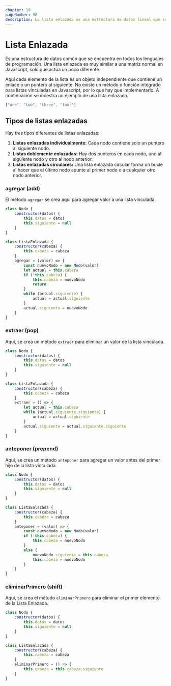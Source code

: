 ```yaml
---
chapter: 19
pageNumber: 98
description: La lista enlazada es una estructura de datos lineal que se utiliza para almacenar una colección de elementos, llamados nodos. Cada nodo en una lista enlazada contiene dos partes - los datos o el valor del elemento que representa y una referencia (puntero) al siguiente nodo de la secuencia. El último nodo de la lista apunta a nulo, lo que indica el final de la lista.
---
```

# Lista Enlazada

Es una estructura de datos común que se encuentra en todos los lenguajes de programación. Una lista enlazada es muy similar a una matriz normal en Javascript, solo que actúa un poco diferente.

Aquí cada elemento de la lista es un objeto independiente que contiene un enlace o un puntero al siguiente. No existe un método o función integrado para listas vinculadas en Javascript, por lo que hay que implementarlo. A continuación se muestra un ejemplo de una lista enlazada.

```javascript
["one", "two", "three", "four"]
```

## **Tipos de listas enlazadas**

Hay tres tipos diferentes de listas enlazadas:

1. **Listas enlazadas individualmente:** Cada nodo contiene solo un puntero al siguiente nodo.
2. **Listas doblemente enlazadas:** Hay dos punteros en cada nodo, uno al siguiente nodo y otro al nodo anterior.
3. **Listas enlazadas circulares:** Una lista enlazada circular forma un bucle al hacer que el último nodo apunte al primer nodo o a cualquier otro nodo anterior.

### agregar (add)

El método `agregar` se crea aquí para agregar valor a una lista vinculada.

```javascript
class Nodo {
    constructor(datos) {
        this.datos = datos
        this.siguiente = null 
    }
}

class ListaEnlazada {
    constructor(cabeza) {
        this.cabeza = cabeza 
    }
    agregar = (valor) => {
        const nuevoNodo = new Nodo(valor) 
        let actual = this.cabeza 
        if (!this.cabeza) {
            this.cabeza = nuevoNodo 
            return 
        }
        while (actual.siguiente) {
            actual = actual.siguiente
        }
        actual.siguiente = nuevoNodo
    }
}
```

### extraer (pop)

Aquí, se crea un método `extraer` para eliminar un valor de la lista vinculada.

```javascript
class Nodo {
    constructor(datos) {
        this.datos = datos
        this.siguiente = null 
    }
}

class ListaEnlazada {
    constructor(cabeza) {
        this.cabeza = cabeza 
    }
    extraer = () => {
        let actual = this.cabeza 
        while (actual.siguiente.siguiente) {
            actual = actual.siguiente 
        }
        actual.siguiente = actual.siguiente.siguiente 
    }
}
```

### anteponer (prepend)

Aquí, se crea un método `anteponer` para agregar un valor antes del primer hijo de la lista vinculada.

```javascript
class Nodo {
    constructor(datos) {
        this.datos = datos
        this.siguiente = null 
    }
}

class ListaEnlazada {
    constructor(cabeza) {
        this.cabeza = cabeza 
    }
    anteponer = (valor) => {
        const nuevoNodo = new Nodo(valor)
        if (!this.cabeza) {
            this.cabeza = nuevoNodo 
        }
        else {
            nuevoNodo.siguiente = this.cabeza 
            this.cabeza = nuevoNodo 
        }
    }
}
```

### eliminarPrimero (shift)

Aquí, se crea el método `eliminarPrimero` para eliminar el primer elemento de la Lista Enlazada.

```javascript
class Nodo {
    constructor(datos) {
        this.datos = datos
        this.siguiente = null 
    }
}

class ListaEnlazada {
    constructor(cabeza) {
        this.cabeza = cabeza 
    }
    eliminarPrimero = () => {
        this.cabeza = this.cabeza.siguiente 
    }
}
```

